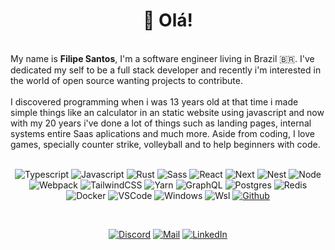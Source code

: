 <h1 align="center">👋 Olá!<img alt="" title="Views" align="right" src="https://komarev.com/ghpvc/?username=FLK-byte&label=&style=flat-square&color=blueviolet" /></h1>
<br/>
My name is <b>Filipe Santos</b>, I'm a software engineer living in Brazil 🇧🇷. I've dedicated my self to be a full stack developer and recently i'm interested in the world of open source wanting projects to contribute. 
<br />
<br />
I discovered programming when i was 13 years old at that time i made simple things like an calculator 
in an static website using javascript and now with my 20 years i've done a lot of things such as landing pages, internal systems entire Saas aplications and much more. Aside from coding, I love games, specially counter
strike, volleyball and to help beginners with code.

<br />
<br />

<div align="center">

![Typescript](https://img.shields.io/badge/Typescript-black?style=flat-square&logo=typescript)
![Javascript](https://img.shields.io/badge/Javascript-black?style=flat-square&logo=javascript)
![Rust](https://img.shields.io/badge/Rust-black?style=flat-square&logo=rust&logoColor=DD3516)
![Sass](https://img.shields.io/badge/Sass-black?style=flat-square&logo=sass)
![React](https://img.shields.io/badge/React-black?style=flat-square&logo=react)
![Next](https://img.shields.io/badge/Next-black?style=flat-square&logo=next.js)
![Nest](https://img.shields.io/badge/Nest-black?style=flat-square&logo=nestjs&logoColor=EA2845)
![Node](https://img.shields.io/badge/Node-black?style=flat-square&logo=node.js)
![Webpack](https://img.shields.io/badge/Webpack-black?style=flat-square&logo=webpack)
![TailwindCSS](https://img.shields.io/badge/Tailwind%20CSS-black?style=flat-square&logo=tailwind-css)
![Yarn](https://img.shields.io/badge/Yarn-black?style=flat-square&logo=yarn)
![GraphQL](https://img.shields.io/badge/GraphQL-black?style=flat-square&logo=graphql&logoColor=D90092)
![Postgres](https://img.shields.io/badge/Postgres-black?style=flat-square&logo=postgresql)
![Redis](https://img.shields.io/badge/Redis-black?style=flat-square&logo=redis)
![Docker](https://img.shields.io/badge/Docker-black?style=flat-square&logo=docker)
![VSCode](https://img.shields.io/badge/VSCode-black?style=flat-square&logo=visual-studio-code&logoColor=2D9EE9)
![Windows](https://img.shields.io/badge/Windows-black?style=flat-square&logo=windows&logoColor=0174CF)
![Wsl](https://img.shields.io/badge/Wsl-black?style=flat-square&logo=linux)
[![Github](https://img.shields.io/badge/Github-black?style=flat-square&logo=github)](https://github.com/FLK-byte)

<br />

<div align="center">

[![Discord](https://img.shields.io/badge/Discord-black?style=flat-square&logo=discord)](https://discordapp.com/users/278956312547688458)
[![Mail](https://img.shields.io/badge/Mail-black?style=flat-square&logo=gmail)](mailto://llyphy46@gmail.com)
[![LinkedIn](https://img.shields.io/badge/LinkedIn-black?style=flat-square&logo=linkedIn&logoColor=0073B1)](https://www.linkedin.com/in/filipe-sds/)</div>
